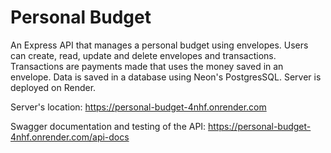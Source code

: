 # Personal Budget

An Express API that manages a personal budget using envelopes. Users can create, read, update and delete envelopes and transactions. Transactions are payments made that uses the money saved in an envelope. Data is saved in a database using Neon's PostgresSQL. Server is deployed on Render.

Server's location: <https://personal-budget-4nhf.onrender.com>

Swagger documentation and testing of the API: <https://personal-budget-4nhf.onrender.com/api-docs>
